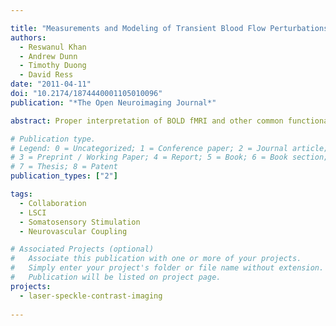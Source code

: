 ```yaml
---

title: "Measurements and Modeling of Transient Blood Flow Perturbations Induced by Brief Somatosensory Stimulation"
authors:
  - Reswanul Khan
  - Andrew Dunn
  - Timothy Duong
  - David Ress
date: "2011-04-11"
doi: "10.2174/1874440001105010096"
publication: "*The Open Neuroimaging Journal*"

abstract: Proper interpretation of BOLD fMRI and other common functional imaging methods requires an understanding of neurovascular coupling. We used laser speckle-contrast optical imaging to measure blood-flow responses in rat somatosensory cortex elicited by brief (2 s) forepaw stimulation. Results show a large increase in local blood flow speed followed by an undershoot and possible late-time oscillations. The blood flow measurements were modeled using the impulse response of a simple linear network, a four-element windkessel. This model yielded excellent fits to the detailed time courses of activated regions. The four-element windkessel model thus provides a simple explanation and interpretation of the transient blood-flow response, both its initial peak and its late-time behavior.

# Publication type.
# Legend: 0 = Uncategorized; 1 = Conference paper; 2 = Journal article;
# 3 = Preprint / Working Paper; 4 = Report; 5 = Book; 6 = Book section;
# 7 = Thesis; 8 = Patent
publication_types: ["2"]

tags:
  - Collaboration
  - LSCI
  - Somatosensory Stimulation
  - Neurovascular Coupling

# Associated Projects (optional)
#   Associate this publication with one or more of your projects.
#   Simply enter your project's folder or file name without extension.
#   Publication will be listed on project page.
projects:
  - laser-speckle-contrast-imaging
  
---
```

